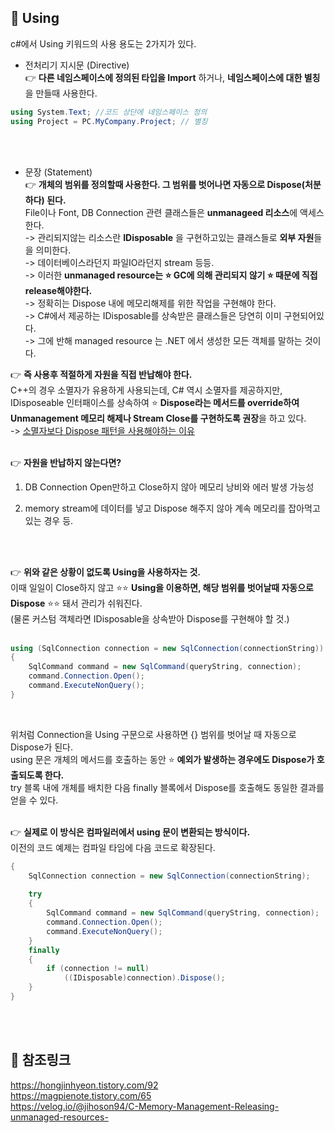 ## 🔔 Using
c#에서 Using 키워드의 사용 용도는 2가지가 있다.<br>

* 전처리기 지시문 (Directive)<br>
👉 **다른 네임스페이스에 정의된 타입을 Import** 하거나, **네임스페이스에 대한 별칭**을 만들때 사용한다.<br>

```c#
using System.Text; //코드 상단에 네임스페이스 정의
using Project = PC.MyCompany.Project; // 별칭
```
<br>
<br>

* 문장 (Statement)<br>
👉 **개체의 범위를 정의할때 사용한다. 그 범위를 벗어나면 자동으로 Dispose(처분하다) 된다.**<br>
File이나 Font, DB Connection 관련 클래스들은 **unmanageed 리소스**에 액세스 한다.<br>
-> 관리되지않는 리소스란 **IDisposable** 을 구현하고있는 클래스들로 **외부 자원**들을 의미한다.<br>
-> 데이터베이스라던지 파일IO라던지  stream 등등.<br>
-> 이러한 **unmanaged resource는 ⭐ GC에 의해 관리되지 않기 ⭐ 때문에 직접 release해야한다.**<br>
-> 정확히는 Dispose 내에 메모리해제를 위한 작업을 구현해야 한다.<br>
-> C#에서 제공하는 IDisposable를 상속받은 클래스들은 당연히 이미 구현되어있다.<br>
-> 그에 반해 managed resource 는 .NET 에서 생성한 모든 객체를 말하는 것이다.<br>

👉 **즉 사용후 적절하게 자원을 직접 반납해야 한다.**<br>
C++의 경우 소멸자가 유용하게 사용되는데, C# 역시 소멸자를 제공하지만,<br>
IDisposeable 인터패이스를 상속하여 ⭐ **Dispose라는 메서드를 override하여<br>
Unmanagement 메모리 해제나 Stream Close를 구현하도록 권장**을 하고 있다.<br>
-> [소멸자보다 Dispose 패턴을 사용해야하는 이유](http://www.simpleisbest.net/post/2011/05/12/Finalizer-Usage-Pattern.aspx)<br>
<br>

👉 **자원을 반납하지 않는다면?** <br>
1. DB Connection Open만하고 Close하지 않아 메모리 낭비와 에러 발생 가능성<br>

2. memory stream에 데이터를 넣고 Dispose 해주지 않아 계속 메모리를 잡아먹고있는 경우 등.<br>
<br>
<br>

👉 **위와 같은 상황이 없도록 Using을 사용하자는 것.**<br>
이때 일일이 Close하지 않고 ⭐⭐ **Using을 이용하면, 해당 범위를 벗어날때 자동으로 Dispose** ⭐⭐ 돼서 관리가 쉬워진다.<br>
(물론 커스텀 객체라면 IDisposable을 상속받아 Dispose를 구현해야 할 것.)<br>
<br>

```c#
using (SqlConnection connection = new SqlConnection(connectionString))
{
    SqlCommand command = new SqlCommand(queryString, connection);
    command.Connection.Open();
    command.ExecuteNonQuery();
}
```
<br>

위처럼 Connection을 Using 구문으로 사용하면 {} 범위를 벗어날 때 자동으로 Dispose가 된다.<br>
using 문은 개체의 메서드를 호출하는 동안 ⭐ **예외가 발생하는 경우에도 Dispose가 호출되도록 한다.**<br> 
try 블록 내에 개체를 배치한 다음 finally 블록에서 Dispose를 호출해도 동일한 결과를 얻을 수 있다.<br> 
<br>

👉 **실제로 이 방식은 컴파일러에서 using 문이 변환되는 방식이다.**<br>
이전의 코드 예제는 컴파일 타임에 다음 코드로 확장된다.<br>

```c#
{
    SqlConnection connection = new SqlConnection(connectionString);
 
    try 
    {            
        SqlCommand command = new SqlCommand(queryString, connection);
        command.Connection.Open();
        command.ExecuteNonQuery(); 
    }
    finally
    {
        if (connection != null)
            ((IDisposable)connection).Dispose();
    }
}
```
<br>
<br>

## 🔔 참조링크
https://hongjinhyeon.tistory.com/92 <br>
https://magpienote.tistory.com/65 <br>
https://velog.io/@jihoson94/C-Memory-Management-Releasing-unmanaged-resources- <br>

